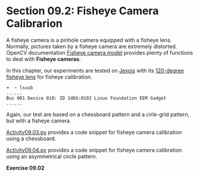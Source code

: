 # Section 09.2: Fisheye Camera Calibrarion

A fisheye camera is a pinhole camera equipped with a fisheye lens. Normally, pictures taken by a fisheye camera are extremely distorted. OpenCV documentation [Fisheye camera model](https://docs.opencv.org/4.2.0/db/d58/group__calib3d__fisheye.html) provides plenty of functions to deal with **Fisheye cameras**. 


In this chapter, our experiments are tested on [Jevois](http://jevois.org) with its [120-degree fisheye lens](https://www.jevoisinc.com/products/jevois-1-3mp-sensor-with-120deg-fisheye-lens) for fisheye calibration.

```console
➜  ~ lsusb
......
Bus 001 Device 010: ID 1d6b:0102 Linux Foundation EEM Gadget
......
```

Again, our test are based on a chessboard pattern and a cirle-grid pattern, but with a fisheye camera.

[Activity09.03.py](../Activity09.03/Activity09.03.py) provides a code snippet for fisheye camera calibration using a chessboard.



[Activity09.04.py](../Activity09.04/Activity09.04.py) provides a code snippet for fisheye camera calibration using an asymmetrical circle pattern.



**Exercise 09.02**<br/>


